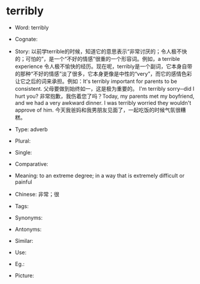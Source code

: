 # terribly

- Word: terribly
- Cognate: 
- Story: 以前学terrible的时候，知道它的意思表示“非常讨厌的；令人极不快的；可怕的”，是一个“不好的情感”很重的一个形容词。例如，a terrible experience 令人极不愉快的经历。现在呢，terribly是一个副词，它本身自带的那种“不好的情感”淡了很多，它本身更像是中性的“very”，而它的感情色彩让它之后的词来承担。例如：It's terribly important for parents to be consistent. 父母要做到始终如一，这是极为重要的。 I'm terribly sorry─did I hurt you? 非常抱歉，我伤着您了吗？Today, my parents met my boyfriend, and we had a very awkward dinner. I was terribly worried they wouldn't approve of him. 今天我爸妈和我男朋友见面了，一起吃饭的时候气氛很糟糕。

- Type: adverb
- Plural: 
- Single: 
- Comparative: 
- Meaning: to an extreme degree; in a way that is extremely difficult or painful
- Chinese: 非常；很
- Tags: 
- Synonyms: 
- Antonyms: 
- Similar: 
- Use: 
- Eg.: 
- Picture: 


